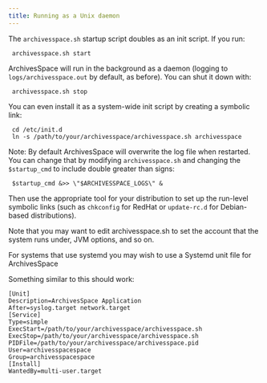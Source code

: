 ```yaml
---
title: Running as a Unix daemon
---
```


The `archivesspace.sh` startup script doubles as an init script. If
you run:

     archivesspace.sh start

ArchivesSpace will run in the background as a daemon (logging to
`logs/archivesspace.out` by default, as before). You can shut it down with:

     archivesspace.sh stop

You can even install it as a system-wide init script by creating a
symbolic link:

     cd /etc/init.d
     ln -s /path/to/your/archivesspace/archivesspace.sh archivesspace

Note: By default ArchivesSpace will overwrite the log file when restarted. You
can change that by modifying `archivesspace.sh` and changing the `$startup_cmd`
to include double greater than signs:

     $startup_cmd &>> \"$ARCHIVESSPACE_LOGS\" &

Then use the appropriate tool for your distribution to set up the
run-level symbolic links (such as `chkconfig` for RedHat or
`update-rc.d` for Debian-based distributions).

Note that you may want to edit archivesspace.sh to set the account
that the system runs under, JVM options, and so on.

For systems that use systemd you may wish to use a Systemd unit file for ArchivesSpace

Something similar to this should work:

```
[Unit]
Description=ArchivesSpace Application
After=syslog.target network.target
[Service]
Type=simple
ExecStart=/path/to/your/archivesspace/archivesspace.sh
ExecStop=/path/to/your/archivesspace/archivesspace.sh
PIDFile=/path/to/your/archivesspace/archivesspace.pid
User=archivesspacespace
Group=archivesspacespace
[Install]
WantedBy=multi-user.target
```
